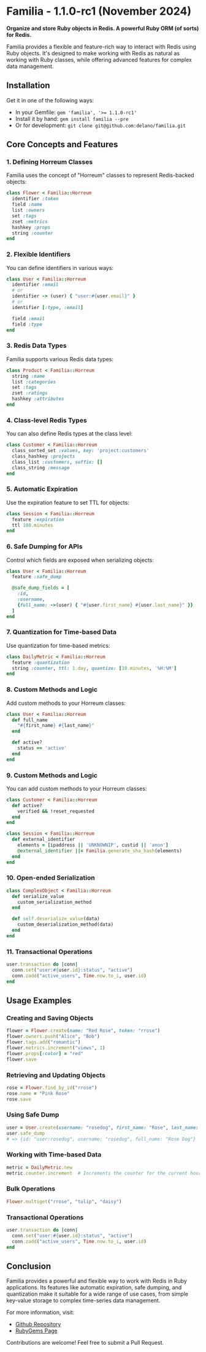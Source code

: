 # Familia - 1.1.0-rc1 (November 2024)

**Organize and store Ruby objects in Redis. A powerful Ruby ORM (of sorts) for Redis.**

Familia provides a flexible and feature-rich way to interact with Redis using Ruby objects. It's designed to make working with Redis as natural as working with Ruby classes, while offering advanced features for complex data management.

## Installation


Get it in one of the following ways:

* In your Gemfile: `gem 'familia', '>= 1.1.0-rc1'`
* Install it by hand: `gem install familia --pre`
* Or for development: `git clone git@github.com:delano/familia.git`


## Core Concepts and Features

### 1. Defining Horreum Classes

Familia uses the concept of "Horreum" classes to represent Redis-backed objects:

```ruby
class Flower < Familia::Horreum
  identifier :token
  field :name
  list :owners
  set :tags
  zset :metrics
  hashkey :props
  string :counter
end
```

### 2. Flexible Identifiers

You can define identifiers in various ways:

```ruby
class User < Familia::Horreum
  identifier :email
  # or
  identifier -> (user) { "user:#{user.email}" }
  # or
  identifier [:type, :email]

  field :email
  field :type
end
```

### 3. Redis Data Types

Familia supports various Redis data types:

```ruby
class Product < Familia::Horreum
  string :name
  list :categories
  set :tags
  zset :ratings
  hashkey :attributes
end
```

### 4. Class-level Redis Types

You can also define Redis types at the class level:

```ruby
class Customer < Familia::Horreum
  class_sorted_set :values, key: 'project:customers'
  class_hashkey :projects
  class_list :customers, suffix: []
  class_string :message
end
```

### 5. Automatic Expiration

Use the expiration feature to set TTL for objects:

```ruby
class Session < Familia::Horreum
  feature :expiration
  ttl 180.minutes
end
```

### 6. Safe Dumping for APIs

Control which fields are exposed when serializing objects:

```ruby
class User < Familia::Horreum
  feature :safe_dump

  @safe_dump_fields = [
    :id,
    :username,
    {full_name: ->(user) { "#{user.first_name} #{user.last_name}" }}
  ]
end
```

### 7. Quantization for Time-based Data

Use quantization for time-based metrics:

```ruby
class DailyMetric < Familia::Horreum
  feature :quantization
  string :counter, ttl: 1.day, quantize: [10.minutes, '%H:%M']
end
```

### 8. Custom Methods and Logic

Add custom methods to your Horreum classes:

```ruby
class User < Familia::Horreum
  def full_name
    "#{first_name} #{last_name}"
  end

  def active?
    status == 'active'
  end
end
```

### 9. Custom Methods and Logic

You can add custom methods to your Horreum classes:

```ruby
class Customer < Familia::Horreum
  def active?
    verified && !reset_requested
  end
end

class Session < Familia::Horreum
  def external_identifier
    elements = [ipaddress || 'UNKNOWNIP', custid || 'anon']
    @external_identifier ||= Familia.generate_sha_hash(elements)
  end
end
```
### 10. Open-ended Serialization

```ruby
class ComplexObject < Familia::Horreum
  def serialize_value
    custom_serialization_method
  end

  def self.deserialize_value(data)
    custom_deserialization_method(data)
  end
end
```

### 11. Transactional Operations

```ruby
user.transaction do |conn|
  conn.set("user:#{user.id}:status", "active")
  conn.zadd("active_users", Time.now.to_i, user.id)
end
```


## Usage Examples

### Creating and Saving Objects

```ruby
flower = Flower.create(name: "Red Rose", token: "rrose")
flower.owners.push("Alice", "Bob")
flower.tags.add("romantic")
flower.metrics.increment("views", 1)
flower.props[:color] = "red"
flower.save
```

### Retrieving and Updating Objects

```ruby
rose = Flower.find_by_id("rrose")
rose.name = "Pink Rose"
rose.save
```

### Using Safe Dump

```ruby
user = User.create(username: "rosedog", first_name: "Rose", last_name: "Dog")
user.safe_dump
# => {id: "user:rosedog", username: "rosedog", full_name: "Rose Dog"}
```

### Working with Time-based Data

```ruby
metric = DailyMetric.new
metric.counter.increment  # Increments the counter for the current hour
```

### Bulk Operations

```ruby
Flower.multiget("rrose", "tulip", "daisy")
```

### Transactional Operations

```ruby
user.transaction do |conn|
  conn.set("user:#{user.id}:status", "active")
  conn.zadd("active_users", Time.now.to_i, user.id)
end
```

## Conclusion

Familia provides a powerful and flexible way to work with Redis in Ruby applications. Its features like automatic expiration, safe dumping, and quantization make it suitable for a wide range of use cases, from simple key-value storage to complex time-series data management.

For more information, visit:
- [Github Repository](https://github.com/delano/familia)
- [RubyGems Page](https://rubygems.org/gems/familia)

Contributions are welcome! Feel free to submit a Pull Request.
